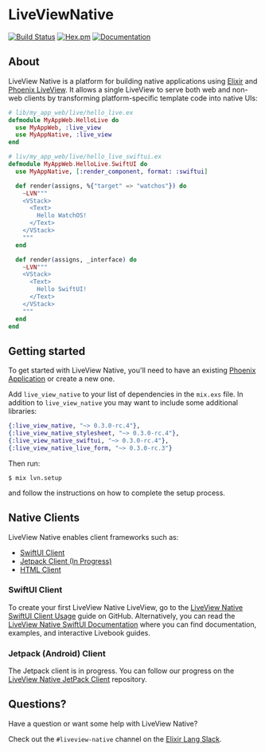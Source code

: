 # LiveViewNative

[![Build Status](https://github.com/liveview-native/live_view_native/workflows/Elixir%20CI/badge.svg)](https://github.com/liveview-native/live_view_native/actions) [![Hex.pm](https://img.shields.io/hexpm/v/live_view_native.svg)](https://hex.pm/packages/live_view_native) [![Documentation](https://img.shields.io/badge/documentation-gray)](https://hexdocs.pm/live_view_native)

## About

LiveView Native is a platform for building native applications using [Elixir](https://elixir-lang.org/) and [Phoenix LiveView](https://github.com/phoenixframework/phoenix_live_view). It allows a single LiveView to serve both web and non-web clients by transforming platform-specific template code into native UIs:

```elixir
# lib/my_app_web/live/hello_live.ex
defmodule MyAppWeb.HelloLive do
  use MyAppWeb, :live_view
  use MyAppNative, :live_view
end

# liv/my_app_web/live/hello_live_swiftui.ex
defmodule MyAppWeb.HelloLive.SwiftUI do
  use MyAppNative, [:render_component, format: :swiftui]

  def render(assigns, %{"target" => "watchos"}) do
    ~LVN"""
    <VStack>
      <Text>
        Hello WatchOS!
      </Text>
    </VStack>
    """
  end

  def render(assigns, _interface) do
    ~LVN"""
    <VStack>
      <Text>
        Hello SwiftUI!
      </Text>
    </VStack>
    """
  end
end
```

## Getting started

To get started with LiveView Native, you'll need to have an existing [Phoenix Application](https://hexdocs.pm/phoenix/up_and_running.html) or create a new one.

Add `live_view_native` to your list of dependencies in the `mix.exs` file. In addition to `live_view_native` you may want to include some additional libraries:

```elixir
{:live_view_native, "~> 0.3.0-rc.4"},
{:live_view_native_stylesheet, "~> 0.3.0-rc.4"},
{:live_view_native_swiftui, "~> 0.3.0-rc.4"},
{:live_view_native_live_form, "~> 0.3.0-rc.3"}
```

Then run:

```
$ mix lvn.setup
```

and follow the instructions on how to complete the setup process.

## Native Clients

LiveView Native enables client frameworks such as:

* [SwiftUI Client](https://github.com/liveview-native/liveview-client-swiftui)
* [Jetpack Client (In Progress)](https://github.com/liveview-native/liveview-client-jetpack)
* [HTML Client](https://github.com/liveview-native/liveview-client-html)

### SwiftUI Client

To create your first LiveView Native LiveView, go to the [LiveView Native SwiftUI Client Usage](https://github.com/liveview-native/liveview-client-swiftui?tab=readme-ov-file#usage) guide on GitHub. Alternatively, you can read the [LiveView Native SwiftUI Documentation](https://hexdocs.pm/live_view_native_swiftui/0.3.0-rc.1/readme.html) where you can find documentation, examples, and interactive Livebook guides. 

### Jetpack (Android) Client

The Jetpack client is in progress. You can follow our progress on the [LiveView Native JetPack Client](https://github.com/liveview-native/liveview-client-jetpack) repository.

## Questions?

Have a question or want some help with LiveView Native?

Check out the `#liveview-native` channel on the [Elixir Lang Slack](https://elixir-lang.slack.com/).
